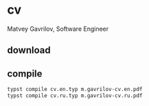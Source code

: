 # cv

Matvey Gavrilov, Software Engineer

## download

## compile

```bash
typst compile cv.en.typ m.gavrilov-cv.en.pdf
typst compile cv.ru.typ m.gavrilov-cv.ru.pdf
```
